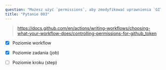 ```yaml
---
question: "Możesz użyć `permissions`, aby zmodyfikować uprawnienia `GITHUB_TOKEN` na: (Wybierz dwa.)"
title: "Pytanie 003"
---
```



> https://docs.github.com/en/actions/writing-workflows/choosing-what-your-workflow-does/controlling-permissions-for-github_token
- [x] Poziomie workflow
- [x] Poziomie zadania (job)
- [ ] Poziomie kroku (step)

